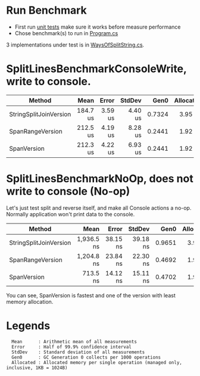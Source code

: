 # Run Benchmark 

- First run [unit tests](SplitStringTest/StringSplitTest1.cs)  make sure it works before measure performance
- Chose benchmark(s) to run in [Program.cs](BenchMark/Program.cs)

3 implementations under test is in [WaysOfSplitString.cs](SplitStringLib/WaysOfSplitString.cs).  


# SplitLinesBenchmarkConsoleWrite, write to console.  


| Method                 | Mean     | Error   | StdDev  | Gen0   | Allocated |
|----------------------- |---------:|--------:|--------:|-------:|----------:|
| StringSplitJoinVersion | 184.7 us | 3.59 us | 4.40 us | 0.7324 |   3.95 KB |
| SpanRangeVersion       | 212.5 us | 4.19 us | 8.28 us | 0.2441 |   1.92 KB |
| SpanVersion            | 212.3 us | 4.22 us | 6.93 us | 0.2441 |   1.92 KB |



# SplitLinesBenchmarkNoOp, does not write to console (No-op)  

Let's just test split and reverse itself, and make all Console actions a no-op.  Normally application won't print data to the console. 

| Method                 | Mean       | Error    | StdDev   | Gen0   | Allocated |
|----------------------- |-----------:|---------:|---------:|-------:|----------:|
| StringSplitJoinVersion | 1,936.5 ns | 38.15 ns | 39.18 ns | 0.9651 |   3.95 KB |
| SpanRangeVersion       | 1,204.8 ns | 23.84 ns | 22.30 ns | 0.4692 |   1.92 KB |
| SpanVersion            |   713.5 ns | 14.12 ns | 15.11 ns | 0.4702 |   1.92 KB |

You can see, SpanVersion is fastest and one of the version with least memory allocation.

 # Legends  

```
  Mean      : Arithmetic mean of all measurements
  Error     : Half of 99.9% confidence interval
  StdDev    : Standard deviation of all measurements
  Gen0      : GC Generation 0 collects per 1000 operations
  Allocated : Allocated memory per single operation (managed only, inclusive, 1KB = 1024B)
``` 